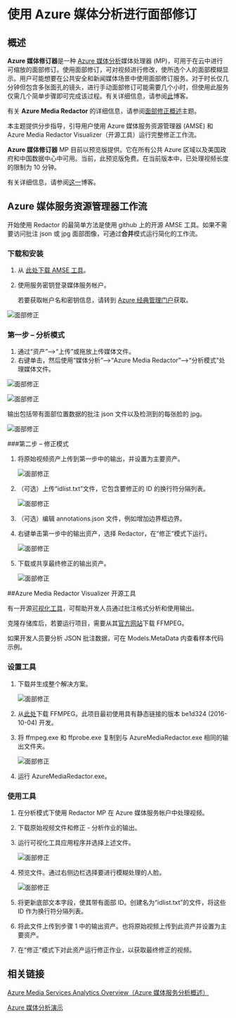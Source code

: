 <properties
    pageTitle="使用 Azure 媒体分析进行面部修订 | Azure"
    description="本主题演示如何使用 Azure 媒体分析检测面部。"
    services="media-services"
    documentationcenter=""
    author="Lichard"
    manager="erikre"
    editor="" />  

<tags
    ms.assetid="5b6d8b8c-5f4d-4fef-b3d6-dc22c6b5a0f5"
    ms.service="media-services"
    ms.workload="media"
    ms.tgt_pltfrm="na"
    ms.devlang="dotnet"
    ms.topic="article"
    ms.date="11/17/2016"
    wacn.date="12/12/2016"
    ms.author="rli; juliako;" />

# 使用 Azure 媒体分析进行面部修订

## 概述

**Azure 媒体修订器**是一种 [Azure 媒体分析](/documentation/articles/media-services-analytics-overview/)媒体处理器 (MP)，可用于在云中进行可缩放的面部修订。使用面部修订，可对视频进行修改，使所选个人的面部模糊显示。用户可能想要在公共安全和新闻媒体场景中使用面部修订服务。对于时长仅几分钟但包含多张面孔的镜头，进行手动面部修订可能需要几个小时，但使用此服务仅需几个简单步骤即可完成该过程。有关详细信息，请参阅[此](https://azure.microsoft.com/blog/azure-media-redactor/)博客。

有关 **Azure Media Redactor** 的详细信息，请参阅[面部修正概述](/documentation/articles/media-services-face-redaction/)主题。

本主题提供分步指导，引导用户使用 Azure 媒体服务资源管理器 (AMSE) 和 Azure Media Redactor Visualizer（开源工具）运行完整修正工作流。

**Azure 媒体修订器** MP 目前以预览版提供。它在所有公共 Azure 区域以及美国政府和中国数据中心中可用。当前，此预览版免费。在当前版本中，已处理视频长度的限制为 10 分钟。

有关详细信息，请参阅[这一](https://azure.microsoft.com/zh-CN/blog/redaction-preview-available-globally)博客。

## Azure 媒体服务资源管理器工作流

开始使用 Redactor 的最简单方法是使用 github 上的开源 AMSE 工具。如果不需要访问批注 json 或 jpg 面部图像，可通过**合并**模式运行简化的工作流。

### 下载和安装

1. 从 [此处下载 AMSE 工具](https://github.com/Azure/Azure-Media-Services-Explorer)。
1. 使用服务密钥登录媒体服务帐户。

	若要获取帐户名和密钥信息，请转到 [Azure 经典管理门户](https://manage.windowsazure.cn/)获取。

![面部修正](./media/media-services-redactor-walkthrough/media-services-redactor-walkthrough001.png)  


### 第一步 – 分析模式

1. 通过“资产”–>“上传”或拖放上传媒体文件。
1. 右键单击，然后使用“媒体分析”–>“Azure Media Redactor”–>“分析模式”处理媒体文件。


![面部修正](./media/media-services-redactor-walkthrough/media-services-redactor-walkthrough002.png)  


![面部修正](./media/media-services-redactor-walkthrough/media-services-redactor-walkthrough003.png)  


输出包括带有面部位置数据的批注 json 文件以及检测到的每张脸的 jpg。

![面部修正](./media/media-services-redactor-walkthrough/media-services-redactor-walkthrough004.png)  


###第二步 – 修正模式

1. 将原始视频资产上传到第一步中的输出，并设置为主要资产。

	![面部修正](./media/media-services-redactor-walkthrough/media-services-redactor-walkthrough005.png)  


2. （可选）上传“idlist.txt”文件，它包含要修正的 ID 的换行符分隔列表。

	![面部修正](./media/media-services-redactor-walkthrough/media-services-redactor-walkthrough006.png)  


3. （可选）编辑 annotations.json 文件，例如增加边界框边界。
4. 右键单击第一步中的输出资产，选择 Redactor，在“修正”模式下运行。

	![面部修正](./media/media-services-redactor-walkthrough/media-services-redactor-walkthrough007.png)  


5. 下载或共享最终修正的输出资产。

	![面部修正](./media/media-services-redactor-walkthrough/media-services-redactor-walkthrough008.png)  


##Azure Media Redactor Visualizer 开源工具

有一开源[可视化工具](https://github.com/Microsoft/azure-media-redactor-visualizer)，可帮助开发人员通过批注格式分析和使用输出。

克隆存储库后，若要运行项目，需要从其[官方网站](https://ffmpeg.org/download.html)下载 FFMPEG。

如果开发人员要分析 JSON 批注数据，可在 Models.MetaData 内查看样本代码示例。

### 设置工具

1.	下载并生成整个解决方案。

	![面部修正](./media/media-services-redactor-walkthrough/media-services-redactor-walkthrough009.png)  


2.	从[此处](https://ffmpeg.org/download.html)下载 FFMPEG。此项目最初使用具有静态链接的版本 be1d324 (2016-10-04) 开发。
3.	将 ffmpeg.exe 和 ffprobe.exe 复制到与 AzureMediaRedactor.exe 相同的输出文件夹。

	![面部修正](./media/media-services-redactor-walkthrough/media-services-redactor-walkthrough010.png)  


4. 运行 AzureMediaRedactor.exe。

### 使用工具

1. 在分析模式下使用 Redactor MP 在 Azure 媒体服务帐户中处理视频。
2. 下载原始视频文件和修正 - 分析作业的输出。
3. 运行可视化工具应用程序并选择上述文件。

	![面部修正](./media/media-services-redactor-walkthrough/media-services-redactor-walkthrough011.png)  


4. 预览文件。通过右侧边栏选择要进行模糊处理的人脸。
	
	![面部修正](./media/media-services-redactor-walkthrough/media-services-redactor-walkthrough012.png)  


5.	将更新底部文本字段，使其带有面部 ID。创建名为“idlist.txt”的文件，将这些 ID 作为换行符分隔列表。
6.	将此文件上传到步骤 1 中的输出资产。也将原始视频上传到此资产并设置为主要资产。
7.	在“修正”模式下对此资产运行修正作业，以获取最终修正的视频。



## 相关链接
[Azure Media Services Analytics Overview（Azure 媒体服务分析概述）](/documentation/articles/media-services-analytics-overview/)

[Azure 媒体分析演示](http://azuremedialabs.azurewebsites.net/demos/Analytics.html)

<!---HONumber=Mooncake_1205_2016-->